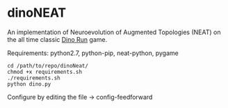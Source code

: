 # dinoNEAT

An implementation of Neuroevolution of Augmented Topologies (NEAT) on the all time classic [Dino Run](chrome://dino/) game. 

Requirements: python2.7, python-pip, neat-python, pygame

    cd /path/to/repo/dinoNeat/
    chmod +x requirements.sh
    ./requirements.sh
    python dino.py

Configure by editing the file -> config-feedforward
